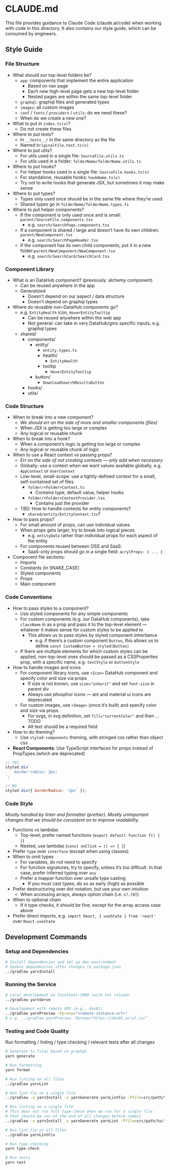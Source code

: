 # CLAUDE.md

This file provides guidance to Claude Code (claude.ai/code) when working with code in this directory.
It also contains our style guide, which can be consumed by engineers.

## Style Guide

### File Structure

- What should our top-level folders be?
    - `app`: components that implement the entire application
        - Based on nav page
        - Each new high-level page gets a new top-level folder
        - Nested pages are within the same top-level folder
    - `graphql`: graphql files and generated types
    - `images`: all custom images
    - `conf` / `fonts` / `providers` / `utils`: do we need these?
    - When do we create a new one?
- What to put in `index.ts(x)`?
    - Do not create these files
- Where to put tests?
    - In `__tests__/` in the same directory as the file
    - Named `OriginalFile.test.ts(x)`
- Where to put utils?
    - For utils used in a single file: `SourceFile.utils.ts`
    - For utils used in a folder: `folderName/folderName.utils.ts`
- Where to put hooks?
    - For helper hooks used in a single file: `SourceFile.hooks.ts(x)`
    - For standalone, reusable hooks: `hookName.ts(x)`
    - Try not to write hooks that generate JSX, but sometimes it may make sense
- Where to put types?
    - Types only used once should be in the same file where they’re used
    - Shared types go in `folderName/folderName.types.ts`
- Where to put helper components?
    - If the component is only used once and is small: `parent/SourceFile.components.tsx`
        - e.g. `search/SearchPage.components.tsx`
    - If a component is shared / large and doesn’t have its own children: `parent/NewComponent.tsx`
        - e.g. `search/SearchPageHeader.tsx`
    - If the component has its own child components, put it in a new folder:`parent/NewComponent/NewComponent.tsx`
        - e.g. `search/SearchCard/SearchCard.tsx`

### Component Library

- What is an DataHub component? (previously: alchemy component)
    - Can be reused anywhere in the app
    - Generalized
        - Doesn’t depend on our aspect / data structure
        - Doesn’t depend on graphql types
- Where do reusable non-DataHub components go?
    - e.g. `EntityHealth` icon, `HoverEntityTooltip`
        - Can be reused anywhere within the web app
        - Not general: can take in very DataHub/gms specific inputs, e.g. graphql types
    - shared/
        - components/
            - entity/
                - `entity.types.ts`
                - health/
                    - `EntityHealth`
                - tooltip
                    - `HoverEntityTooltip`
            - button/
                - `DownloadSearchResultsButton`
        - hooks/
        - utils/

### Code Structure

- When to break into a new component?
    - _We should err on the side of more and smaller components (files)_
    - When JSX is getting too large or complex
    - Any logical or reusable chunk
- When to break into a hook?
    - When a component’s logic is getting too large or complex
    - Any logical or reusable chunk of logic
- When to use a React context vs passing props?
    - _Err on the side of not creating contexts — only add when necessary_
    - Globally: use a context when we want values available globally, e.g. `AppContext` or `UserContext`
    - Low-level, small-scope: use a tightly-defined context for a small, self-contained set of files
        - `folder/<Folder>Context.ts`
            - Contains type, default value, helper hooks
        - `folder/<Folder>ContextProvider.tsx`
            - Contains just the provider
    - TBD: How to handle contexts for entity components?
        - `shared/entity/EntityContext.tsx`?
- How to pass props?
    - For small amount of props, can use individual values
    - When props gets larger, try to break into logical pieces
        - e.g. `entityData` rather than individual props for each aspect of the entity
    - For components reused between OSS and SaaS:
        - SaaS-only props should go in a single field: `acrylProps: { ... }`
- Component file sections:
    - Imports
    - Constants (in SNAKE_CASE)
    - Styled components
    - Props
    - Main component

### Code Conventions

- How to pass styles to a component?
    - Use styled components for any simple components
    - For custom components (e.g. our DataHub components), take `className` in as a prop and pass it to the top-level element — whatever it makes sense for custom styles to be applied to
        - This allows us to pass styles by styled component inheritance
            - e.g. if there’s a custom component `Button`, this allows us to define `const CustomButton = styled(Button)`
    - If there are multiple elements for which custom styles can be applied, non-top-level ones should be passed as a CSSProperties prop, with a specific name, e.g. `textStyle` or `buttonStyle`
- How to handle images and icons
    - For component library icons, use `<Icon>` DataHub component and specify color and size via props
        - If size is not known, use `size="inherit"` and set `font-size` in parent div
        - Always use phosphor icons — ant and material ui icons are deprecated
    - For custom images, use `<Image>` (once it’s built) and specify color and size via props
        - For svgs, in svg definition, set `fill="currentColor"` and then … TODO
        - Alt text should be a required field
- How to do theming?
    - Use `styled-components` theming, with stringed css rather than object css
- **React Components**: Use TypeScript interfaces for props instead of PropTypes (which are deprecated)

```jsx
// YES
styled.div`
    border-radius: 2px;
`;

// NO
styled.div({ borderRadius: '2px' });
```

### Code Style

_Mostly handled by linter and formatter (prettier). Mostly unimportant changes that we should be consistent on to improve readability._

- Functions vs lambdas
    - Top-level, prefer named functions (`export default function f() { }`)
    - Nested, use lambdas (`const onClick = () => { }`)
- Prefer `type` over `interface` (except when using classes)
- When to omit types
    - For variables, do not need to specify
    - For function signatures, try to specify, unless it’s too difficult. In that case, prefer inferred typing over `any`
    - Prefer a mapper function over unsafe type casting
        - If you must cast types, do so as early (high) as possible
- Prefer destructuring over dot notation, but use your own intuition
    - When accessing arrays, always option chain (i.e. `x?.[0]`)
- When to optional chain
    - If it type checks, it should be fine, except for the array access case above
- Prefer direct imports, e.g. `import React, { useState } from 'react'` over `React.useState`

## Development Commands

### Setup and Dependencies

```bash
# Install dependencies and set up dev environment
# Update dependencies after changes to package.json
../gradlew yarnInstall
```

### Running the Service

```bash
# Local development on localhost:3000 (with hot reload)
../gradlew yarnServe

# Development with remote GMS (e.g., dev01)
../gradlew yarnPreview -Pproxy="<remote-instance-url>"
# e.g. ../gradlew yarnPreview -Pproxy="https://dev01.acryl.io/"
```

### Testing and Code Quality

Run formatting / linting / type checking / relevant tests after all changes

```bash
# Generate ts files based on graphql
yarn generate

# Run formatting
yarn format

# Run linting on all files
../gradlew yarnLint

# Run lint-fix on a single file
../gradlew -x yarnInstall -x yarnGenerate yarnLintFix -Pfile=src/path/to/file.tsx

# Run linting on a single file
# This does not run full type-check when we run for a single file
# that should be run at the end of all changes before commit
../gradlew -x yarnInstall -x yarnGenerate yarnLint -Pfile=src/path/to/file.tsx

# Run lint-fix on all files
../gradlew yarnLintFix

# Run type checking
yarn type-check

# Run tests
yarn test
```
